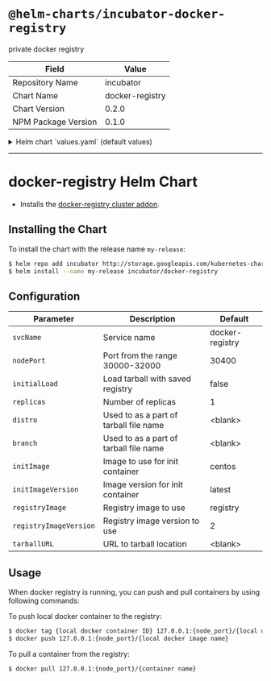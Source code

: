 # `@helm-charts/incubator-docker-registry`

private docker registry

| Field               | Value           |
| ------------------- | --------------- |
| Repository Name     | incubator       |
| Chart Name          | docker-registry |
| Chart Version       | 0.2.0           |
| NPM Package Version | 0.1.0           |

<details>

<summary>Helm chart `values.yaml` (default values)</summary>

```yaml
nodePort: 30400
initialLoad: false
replicas: 1
distro:
type:
branch:
initImage: centos
initImageVersion: latest
registryImage: registry
registryImageVersion: 2
tarballURL:
persistentVolume:
  enabled: false
  accessModes:
    - ReadWriteOnce
  existingClaim: ''
  size: 20Gi
  storageClass: ''
  annotations: {}
```

</details>

---

# docker-registry Helm Chart

- Installs the [docker-registry cluster addon](https://github.com/kubernetes/kubernetes/tree/master/cluster/addons/registry).

## Installing the Chart

To install the chart with the release name `my-release`:

```bash
$ helm repo add incubator http://storage.googleapis.com/kubernetes-charts-incubator
$ helm install --name my-release incubator/docker-registry
```

## Configuration

| Parameter              | Description                            | Default         |
| ---------------------- | -------------------------------------- | --------------- |
| `svcName`              | Service name                           | docker-registry |
| `nodePort`             | Port from the range 30000-32000        | 30400           |
| `initialLoad`          | Load tarball with saved registry       | false           |
| `replicas`             | Number of replicas                     | 1               |
| `distro`               | Used to as a part of tarball file name | \<blank>        |
| `branch`               | Used to as a part of tarball file name | \<blank>        |
| `initImage`            | Image to use for init container        | centos          |
| `initImageVersion`     | Image version for init container       | latest          |
| `registryImage`        | Registry image to use                  | registry        |
| `registryImageVersion` | Registry image version to use          | 2               |
| `tarballURL`           | URL to tarball location                | \<blank>        |

## Usage

When docker registry is running, you can push and pull containers by using following commands:

To push local docker container to the registry:

```bash
$ docker tag {local docker container ID} 127.0.0.1:{node_port}/{local docker image name}
$ docker push 127.0.0.1:{node_port}/{local docker image name}
```

To pull a container from the registry:

```bash
$ docker pull 127.0.0.1:{node_port}/{container name}
```
